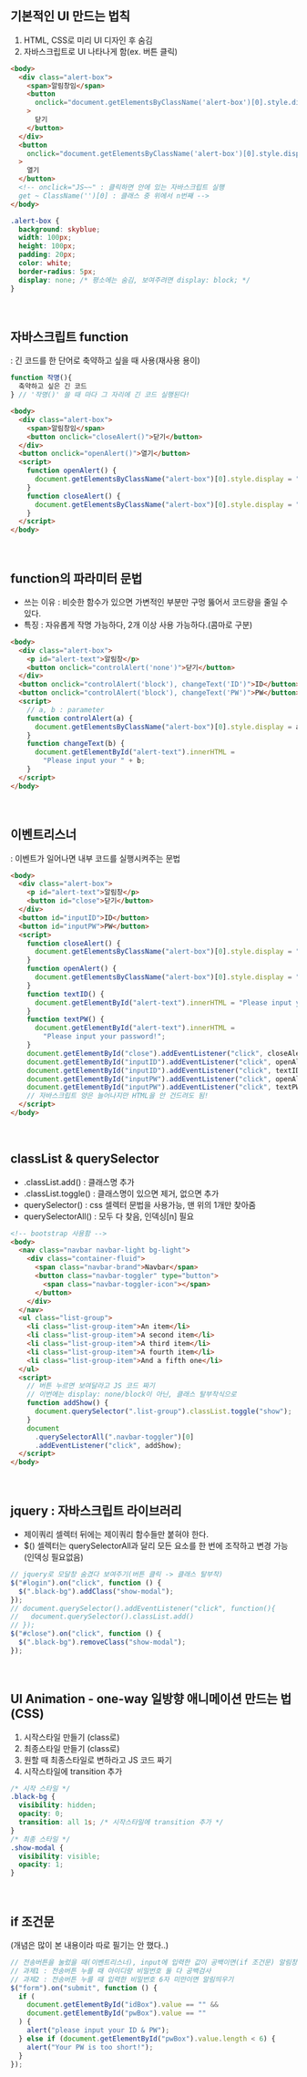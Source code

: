 ## 기본적인 UI 만드는 법칙

1. HTML, CSS로 미리 UI 디자인 후 숨김
2. 자바스크립트로 UI 나타나게 함(ex. 버튼 클릭)

```html
<body>
  <div class="alert-box">
    <span>알림창임</span>
    <button
      onclick="document.getElementsByClassName('alert-box')[0].style.display ='none';"
    >
      닫기
    </button>
  </div>
  <button
    onclick="document.getElementsByClassName('alert-box')[0].style.display = 'block';"
  >
    열기
  </button>
  <!-- onclick="JS~~" : 클릭하면 안에 있는 자바스크립트 실행
  get ~ ClassName('')[0] : 클래스 중 위에서 n번째 -->
</body>
```

```css
.alert-box {
  background: skyblue;
  width: 100px;
  height: 100px;
  padding: 20px;
  color: white;
  border-radius: 5px;
  display: none; /* 평소에는 숨김, 보여주려면 display: block; */
}
```

<br>

## 자바스크립트 function

: 긴 코드를 한 단어로 축약하고 싶을 때 사용(재사용 용이)

```jsx
function 작명(){
  축약하고 싶은 긴 코드
} // '작명()' 쓸 때 마다 그 자리에 긴 코드 실행된다!
```

```html
<body>
  <div class="alert-box">
    <span>알림창임</span>
    <button onclick="closeAlert()">닫기</button>
  </div>
  <button onclick="openAlert()">열기</button>
  <script>
    function openAlert() {
      document.getElementsByClassName("alert-box")[0].style.display = "block";
    }
    function closeAlert() {
      document.getElementsByClassName("alert-box")[0].style.display = "none";
    }
  </script>
</body>
```

<br>

## function의 파라미터 문법

- 쓰는 이유 : 비슷한 함수가 있으면 가변적인 부분만 구멍 뚫어서 코드량을 줄일 수 있다.
- 특징 : 자유롭게 작명 가능하다, 2개 이상 사용 가능하다.(콤마로 구분)

```html
<body>
  <div class="alert-box">
    <p id="alert-text">알림창</p>
    <button onclick="controlAlert('none')">닫기</button>
  </div>
  <button onclick="controlAlert('block'), changeText('ID')">ID</button>
  <button onclick="controlAlert('block'), changeText('PW')">PW</button>
  <script>
    // a, b : parameter
    function controlAlert(a) {
      document.getElementsByClassName("alert-box")[0].style.display = a;
    }
    function changeText(b) {
      document.getElementById("alert-text").innerHTML =
        "Please input your " + b;
    }
  </script>
</body>
```

<br>

## 이벤트리스너

: 이벤트가 일어나면 내부 코드를 실행시켜주는 문법

```html
<body>
  <div class="alert-box">
    <p id="alert-text">알림창</p>
    <button id="close">닫기</button>
  </div>
  <button id="inputID">ID</button>
  <button id="inputPW">PW</button>
  <script>
    function closeAlert() {
      document.getElementsByClassName("alert-box")[0].style.display = "none";
    }
    function openAlert() {
      document.getElementsByClassName("alert-box")[0].style.display = "block";
    }
    function textID() {
      document.getElementById("alert-text").innerHTML = "Please input your ID!";
    }
    function textPW() {
      document.getElementById("alert-text").innerHTML =
        "Please input your password!";
    }
    document.getElementById("close").addEventListener("click", closeAlert); // 'id가 close인 요소'를 클릭하면 함수를 실행해주세요.
    document.getElementById("inputID").addEventListener("click", openAlert);
    document.getElementById("inputID").addEventListener("click", textID);
    document.getElementById("inputPW").addEventListener("click", openAlert);
    document.getElementById("inputPW").addEventListener("click", textPW);
    // 자바스크립트 양은 늘어나지만 HTML을 안 건드려도 됨!
  </script>
</body>
```

<br>

## classList & querySelector

- .classList.add() : 클래스명 추가
- .classList.toggle() : 클래스명이 있으면 제거, 없으면 추가
- querySelector() : css 셀렉터 문법을 사용가능, 맨 위의 1개만 찾아줌
- querySelectorAll() : 모두 다 찾음, 인덱싱[n] 필요

```html
<!-- bootstrap 사용함 -->
<body>
  <nav class="navbar navbar-light bg-light">
    <div class="container-fluid">
      <span class="navbar-brand">Navbar</span>
      <button class="navbar-toggler" type="button">
        <span class="navbar-toggler-icon"></span>
      </button>
    </div>
  </nav>
  <ul class="list-group">
    <li class="list-group-item">An item</li>
    <li class="list-group-item">A second item</li>
    <li class="list-group-item">A third item</li>
    <li class="list-group-item">A fourth item</li>
    <li class="list-group-item">And a fifth one</li>
  </ul>
  <script>
    // 버튼 누르면 보여달라고 JS 코드 짜기
    // 이번에는 display: none/block이 아닌, 클래스 탈부착식으로
    function addShow() {
      document.querySelector(".list-group").classList.toggle("show");
    }
    document
      .querySelectorAll(".navbar-toggler")[0]
      .addEventListener("click", addShow);
  </script>
</body>
```

<br>

## jquery : 자바스크립트 라이브러리

- 제이쿼리 셀렉터 뒤에는 제이쿼리 함수들만 붙혀야 한다.
- $() 셀렉터는 querySelectorAll과 달리 모든 요소를 한 번에 조작하고 변경 가능 (인덱싱 필요없음)

```jsx
// jquery로 모달창 숨겼다 보여주기(버튼 클릭 -> 클래스 탈부착)
$("#login").on("click", function () {
  $(".black-bg").addClass("show-modal");
});
// document.querySelector().addEventListener("click", function(){
//   document.querySelector().classList.add()
// });
$("#close").on("click", function () {
  $(".black-bg").removeClass("show-modal");
});
```

<br>

## UI Animation - one-way 일방향 애니메이션 만드는 법 (CSS)

1. 시작스타일 만들기 (class로)
2. 최종스타일 만들기 (class로)
3. 원할 때 최종스타일로 변하라고 JS 코드 짜기
4. 시작스타일에 transition 추가

```css
/* 시작 스타일 */
.black-bg {
  visibility: hidden;
  opacity: 0;
  transition: all 1s; /* 시작스타일에 transition 추가 */
}
/* 최종 스타일 */
.show-modal {
  visibility: visible;
  opacity: 1;
}
```

<br>

## if 조건문

(개념은 많이 본 내용이라 따로 필기는 안 했다..)

```jsx
// 전송버튼을 눌렀을 때(이벤트리스너), input에 입력한 값이 공백이면(if 조건문) 알림창(alert('')) 띄우기
// 과제1 : 전송버튼 누를 때 아이디랑 비밀번호 둘 다 공백검사
// 과제2 : 전송버튼 누를 때 입력한 비밀번호 6자 미만이면 알림띄우기
$("form").on("submit", function () {
  if (
    document.getElementById("idBox").value == "" &&
    document.getElementById("pwBox").value == ""
  ) {
    alert("please input your ID & PW");
  } else if (document.getElementById("pwBox").value.length < 6) {
    alert("Your PW is too short!");
  }
});
```
